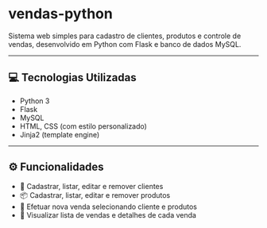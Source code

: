 # vendas-python

Sistema web simples para cadastro de clientes, produtos e controle de vendas, desenvolvido em Python com Flask e banco de dados MySQL.

---

## 💻 Tecnologias Utilizadas

- Python 3
- Flask
- MySQL
- HTML, CSS (com estilo personalizado)
- Jinja2 (template engine)

---

## ⚙️ Funcionalidades

- 👤 Cadastrar, listar, editar e remover clientes
- 📦 Cadastrar, listar, editar e remover produtos
- 🧾 Efetuar nova venda selecionando cliente e produtos
- 🧾 Visualizar lista de vendas e detalhes de cada venda

